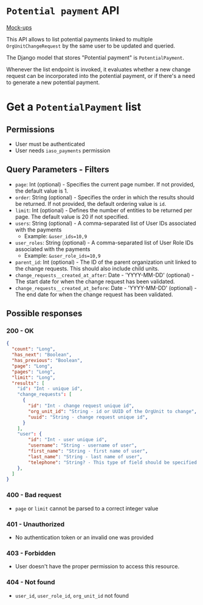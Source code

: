 
# `Potential payment` API

[Mock-ups](https://whimsical.com/supervision-of-the-users-before-payment-9rNU57j31PnFykziJLocbZ)

This API allows to list potential payments linked to multiple `OrgUnitChangeRequest` by the same user to be updated and queried.

The Django model that stores "Potential payment" is `PotentialPayment`.

Whenever the list endpoint is invoked, it evaluates whether a new change request can be incorporated into the potential payment, or if there's a need to generate a new potential payment.

# Get a `PotentialPayment` list

## Permissions

- User must be authenticated
- User needs `iaso_payments` permission


## Query Parameters - Filters

- `page`: Int (optional) - Specifies the current page number. If not provided, the default value is 1.
- `order`: String (optional) - Specifies the order in which the results should be returned. If not provided, the default ordering value is `id`.
- `limit`: Int (optional) - Defines the number of entities to be returned per page. The default value is 20 if not specified.
- `users`: String (optional) - A comma-separated list of User IDs associated with the payments
  - Example: `&user_ids=10,9`
- `user_roles`: String (optional) - A comma-separated list of User Role IDs associated with the payments
  - Example: `&user_role_ids=10,9`
- `parent_id`: Int (optional) - The ID of the parent organization unit linked to the change requests. This should also include child units.
- `change_requests__created_at_after`: Date - 'YYYY-MM-DD' (optional) - The start date for when the change request has been validated. 
- `change_requests__created_at_before`: Date - 'YYYY-MM-DD' (optional) - The end date for when the change request has been validated.


## Possible responses

### 200 - OK

```json
{
  "count": "Long",
  "has_next": "Boolean",
  "has_previous": "Boolean",
  "page": "Long",
  "pages": "Long",
  "limit": "Long",
  "results": [
    "id": "Int - unique id",
    "change_requests": [
      {
        "id": "Int - change request unique id",
        "org_unit_id": "String - id or UUID of the OrgUnit to change",
        "uuid": "String - change request unique id",
      }
    ],
    "user": {
        "id": "Int - user unique id",
        "username": "String - username of user",
        "first_name": "String - first name of user",
        "last_name": "String - last name of user",
        "telephone": "String? - This type of field should be specified - not implemented yes",
    },
  ]
}
```

### 400 - Bad request

- `page` or `limit` cannot be parsed to a correct integer value

### 401 - Unauthorized

- No authentication token or an invalid one was provided

### 403 - Forbidden

- User doesn't have the proper permission to access this resource.


### 404 - Not found

- `user_id`, `user_role_id`, `org_unit_id` not found










